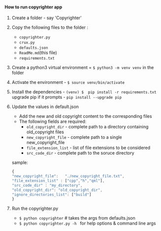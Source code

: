 #### How to run copyrighter app
1. Create a folder - say 'Copyrighter'

2. Copy the following files to the folder : 
    - `copyrighter.py`
    - `crux.py`
    - `defaults.json` 
    - `ReadMe.md`(this file)
    - `requirements.txt`    

3. Create a python3 virtual environment = `$ python3 -m venv venv` in the folder 

4. Activate the environment - `$ source venv/bin/activate`

5. Install the dependencies - `(venv) $  pip install -r requirements.txt` 
    upgrade pip if it prompts - `pip install --upgrade pip`

6. Update the values in default.json
   * Add the new and old copyright content to the corresponding files
   * The following fields are required:  
        - `old_copyright_dir` -  complete path to a directory containing old_copyright files
        - `new_copyright_file` - complete path to a single new_copyright_file
        - `file_extension_list` - list of file extensions to be considered
        - `src_code_dir` - complete path to the soruce directory
        


   sample:
    ~~~js
    {
    "new_copyright_file":   "./new_copyright_file.txt",
    "file_extension_list" : ["cpp","h","qml"],
    "src_code_dir" : "my_directory",
    "old_copyright_dir": "old_copyright_dir",
    "ignore_directories_list": ["build"]
    }    
    ~~~


7. Run the copyrighter.py 
    - `$ python copyrighter` # takes the args from defaults.json
    - `$ python copyrighter.py -h `  for help options & command line args

